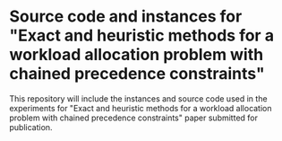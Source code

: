 # Source code and instances for "Exact and heuristic methods for a workload allocation problem with chained precedence constraints"

This repository will include the instances and source code used in the experiments for "Exact and heuristic methods for a workload allocation problem with chained precedence constraints" paper submitted for publication.
